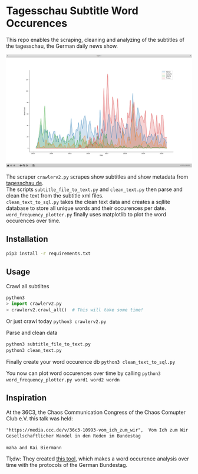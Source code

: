 # Tagesschau Subtitle Word Occurences

This repo enables the scraping, cleaning and analyzing of the subtitles of the tagesschau, the German daily news show.

![Example Plot](imgs/plot_example.png)

The scraper `crawlerv2.py` scrapes show subtitles and show metadata from [tagesschau.de](tagesschau.de).  
The scripts `subtitle_file_to_text.py` and `clean_text.py` then parse and clean the text from the subtitle xml files.  
`clean_text_to_sql.py` takes the clean text data and creates a sqllite database to store all unique words and their occurences per date.  
`word_frequency_plotter.py` finally uses matplotlib to plot the word occurences over time.

## Installation
``` bash
pip3 install -r requirements.txt
```

## Usage
Crawl all subtiltes
``` python
python3
> import crawlerv2.py
> crawlerv2.crawl_all()  # This will take some time!
```
Or just crawl today
`python3 crawlerv2.py`

Parse and clean data
```bash 
python3 subtitle_file_to_text.py
python3 clean_text.py
```

Finally create your word occurence db
`python3 clean_text_to_sql.py`

You now can plot word occurences over time by calling
`python3 word_frequency_plotter.py word1 word2 wordn`

## Inspiration

At the 36C3, the Chaos Communication Congress of the Chaos Comupter Club e.V. this talk was held:
```
"https://media.ccc.de/v/36c3-10993-vom_ich_zum_wir",  Vom Ich zum Wir
Gesellschaftlicher Wandel in den Reden im Bundestag

maha and Kai Biermann 
```
Tl;dw: They created [this tool](https://www.zeit.de/politik/deutschland/2019-09/bundestag-jubilaeum-70-jahre-parlament-reden-woerter-sprache-wandel), which makes a word occurence analysis over time with the protocols of the German Bundestag.
